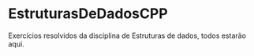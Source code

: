 # EstruturasDeDadosCPP
Exercícios resolvidos da disciplina de Estruturas de dados, todos estarão aqui.
